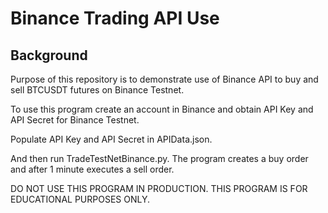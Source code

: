 # Binance Trading API Use

## Background

Purpose of this repository is to demonstrate use of Binance API to buy and sell BTCUSDT futures on Binance Testnet.

To use this program create an account in Binance and obtain API Key and API Secret for Binance Testnet.

Populate API Key and API Secret in APIData.json.

And then run TradeTestNetBinance.py. The program creates a buy order and after 1 minute executes a sell order.

DO NOT USE THIS PROGRAM IN PRODUCTION. THIS PROGRAM IS FOR EDUCATIONAL PURPOSES ONLY.
